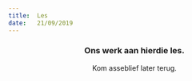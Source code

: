 ```yaml
---
title:  Les
date:   21/09/2019
---
```


### <center>Ons werk aan hierdie les.</center>
<center>Kom asseblief later terug.</center>